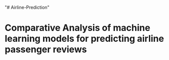 "# Airline-Prediction" 
# Comparative Analysis of machine learning models for predicting airline passenger reviews
